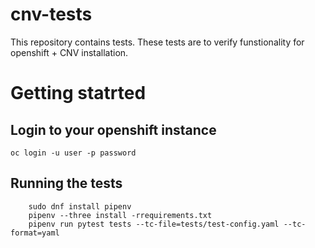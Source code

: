 # cnv-tests
This repository contains tests. These tests are to verify funstionality for openshift + CNV installation.

# Getting statrted
## Login to your openshift instance
```
oc login -u user -p password
```
## Running the tests
```
    sudo dnf install pipenv
    pipenv --three install -rrequirements.txt
    pipenv run pytest tests --tc-file=tests/test-config.yaml --tc-format=yaml
```
